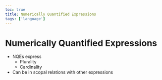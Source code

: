 ```yaml
---
toc: true
title: Numerically Quantified Expressions
tags: ['language']
---
```


# Numerically Quantified Expressions
- NQEs express
	- Plurality
	- Cardinality
- Can be in scopal relations with other expressions



